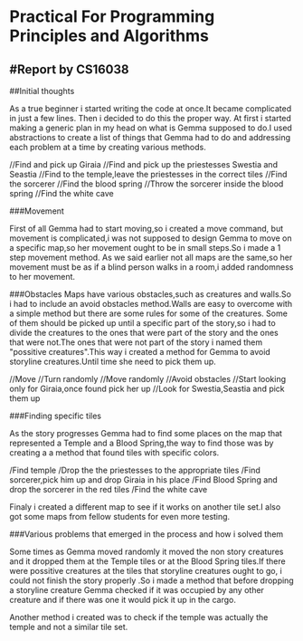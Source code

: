 Practical For Programming Principles and Algorithms
===================================================
#Report by CS16038
-------------------

##Initial thoughts


As a true beginner i started writing the code at once.It became complicated in
just a few lines. Then i decided to do this the proper way.
At first i started making a generic plan in my head on what is Gemma supposed to
do.I used abstractions to create a list of things that Gemma had to do and
addressing each problem at a time by creating various methods.

//Find and pick up Giraia
//Find and pick up the priestesses Swestia and Seastia
//Find to the temple,leave the priestesses in the correct tiles
//Find the sorcerer
//Find the blood spring
//Throw the sorcerer inside the blood spring
//Find the white cave

###Movement

First of all Gemma had to start moving,so i created a move command, but movement
is complicated,i was not supposed to design Gemma to move on a specific map,so
her movement ought to be in small steps.So i made a 1 step movement method. As
we said earlier not all maps are the same,so her movement must be as if a blind
person walks in a room,i added randomness to her movement.

###Obstacles
Maps have various obstacles,such as creatures and walls.So i had to include an
avoid obstacles method.Walls are easy to overcome with a simple method but there
 are some rules for some of the creatures.
Some of them should be picked up until a specific part of the story,so i had to
divide the creatures to the ones that were part of the story and the ones that
were not.The ones that were not part of the story i named them
"possitive creatures".This way i created a method for Gemma to avoid storyline
creatures.Until time she need to pick them up.

//Move
//Turn randomly
//Move randomly
//Avoid obstacles
//Start looking only for Giraia,once found pick her up
//Look for Swestia,Seastia and pick them up


###Finding specific tiles

As the story progresses Gemma had to find some places on the map that
represented a Temple and a Blood Spring,the way to find those was by creating a
a method that found tiles with specific colors.

/Find temple
/Drop the the priestesses to the appropriate tiles
/Find sorcerer,pick him up and drop Giraia in his place
/Find Blood Spring and drop the sorcerer in the red tiles
/Find the white cave

Finaly i created a different map to see if it works on another tile set.I also
got some maps from fellow students for even more testing.

###Various problems that emerged in the process and how i solved them

Some times as Gemma moved randomly it moved the non story creatures and it
dropped them at the Temple tiles or at the Blood Spring tiles.If there were
possitive creatures at the tiles that storyline creatures ought to go, i could
not finish the story properly .So i made a method that before dropping a
storyline creature Gemma checked if it was occupied by any other creature and if
there was one it would pick it up in the cargo.

Another method i created was to check if the temple was actually the temple and
not a similar tile set.
